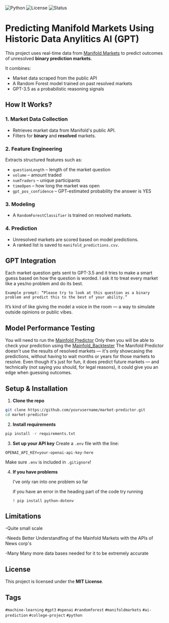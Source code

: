 ![Python](https://img.shields.io/badge/python-3.10+-blue)
![License](https://img.shields.io/badge/license-MIT-yellow)
![Status](https://img.shields.io/badge/status-Alpha-red)
#  Predicting Manifold Markets Using Historic Data Anylitics AI (GPT)

This project uses real-time data from [Manifold Markets](https://manifold.markets) to predict outcomes of unresolved **binary prediction markets**.

It combines:
-  Market data scraped from the public API
-  A Random Forest model trained on past resolved markets
-  GPT-3.5 as a probabilistic reasoning signals



##  How It Works?

### 1. Market Data Collection
- Retrieves market data from Manifold's public API.
- Filters for **binary** and **resolved** markets.

### 2. Feature Engineering
Extracts structured features such as:
- `questionLength` – length of the market question
- `volume` – amount traded
- `numTraders` – unique participants
- `timeOpen` – how long the market was open
- `gpt_pos_confidence` – GPT-estimated probability the answer is YES

### 3. Modeling
- A `RandomForestClassifier` is trained on resolved markets.

### 4. Prediction
- Unresolved markets are scored based on model predictions.
- A ranked list is saved to `manifold_predictions.csv`.


## GPT Integration
Each market question gets sent to GPT-3.5 and it tries to make a smart guess based on how the question is worded. I ask it to treat every market like a yes/no problem and do its best.
 ```
Example prompt: “Please try to look at this question as a binary problem and predict this to the best of your ability.”
 ```
It’s kind of like giving the model a voice in the room — a way to simulate outside opinions or public vibes.

##  Model Performance Testing

You will need to run the [Mainfold Predictor](https://github.com/DMCHERy/Mainfold-Predictions/blob/main/Mainfold%20Predictor.py)
Only then you will be able to check your prediction using the [Mainfold_Backtester](https://github.com/DMCHERy/Mainfold-Predictions/blob/main/Markets_Backtester.py)  The Manifold Predictor doesn't use the results of resolved markets — it's only showcasing the predictions, without having to wait months or years for those markets to resolve. Even though it's just for fun, it does predict future markets — and technically (not saying you should, for legal reasons), it could give you an edge when guessing outcomes.


##  Setup & Installation

1. **Clone the repo**
```bash
git clone https://github.com/yourusername/market-predictor.git
cd market-predictor
```

2. **Install requirements**
```bash
pip install -r requirements.txt
```

3. **Set up your API key**
Create a `.env` file with the line:
```
OPENAI_API_KEY=your-openai-api-key-here
```
Make sure `.env` is included in `.gitignore`!

4. **If you have problems**
   
   I've only ran into one problem so far
   
    if you have an error in the heading part of the code try running
   ```
   ! pip install python-dotenv
   ```



##  Limitations

-Quite small scale 

-Needs Better Understandfing of the Mainfold Markets with the APIs of News corp's

-Many Many more data bases needed for it to be extremely accurate


##  License

This project is licensed under the **MIT License**.



##  Tags

`#machine-learning` `#gpt3` `#openai` `#randomforest` `#manifoldmarkets` `#ai-prediction` `#college-project` `#python`




